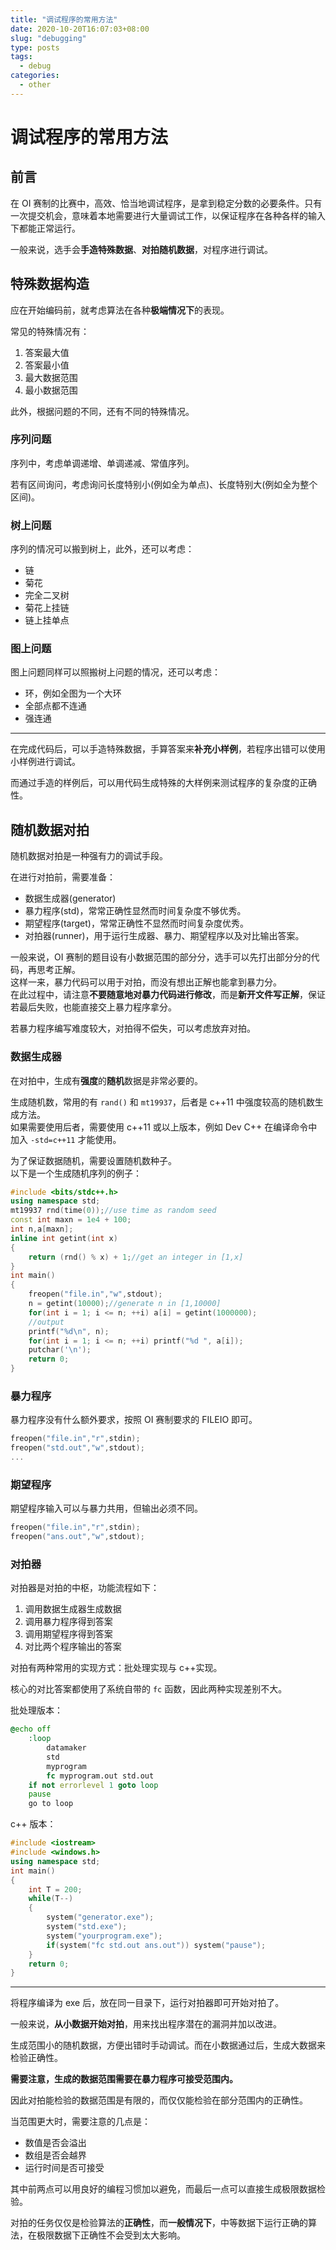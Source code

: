 ```yaml
---
title: "调试程序的常用方法"
date: 2020-10-20T16:07:03+08:00
slug: "debugging"
type: posts
tags:
  - debug
categories:
  - other
---
```



# 调试程序的常用方法

## 前言

在 OI 赛制的比赛中，高效、恰当地调试程序，是拿到稳定分数的必要条件。只有一次提交机会，意味着本地需要进行大量调试工作，以保证程序在各种各样的输入下都能正常运行。

一般来说，选手会**手造特殊数据**、**对拍随机数据**，对程序进行调试。

## 特殊数据构造

应在开始编码前，就考虑算法在各种**极端情况下**的表现。

常见的特殊情况有：

1. 答案最大值
2. 答案最小值
3. 最大数据范围
4. 最小数据范围

此外，根据问题的不同，还有不同的特殊情况。

### 序列问题

序列中，考虑单调递增、单调递减、常值序列。

若有区间询问，考虑询问长度特别小(例如全为单点)、长度特别大(例如全为整个区间)。

### 树上问题

序列的情况可以搬到树上，此外，还可以考虑：

- 链
- 菊花
- 完全二叉树
- 菊花上挂链
- 链上挂单点

### 图上问题

图上问题同样可以照搬树上问题的情况，还可以考虑：

- 环，例如全图为一个大环
- 全部点都不连通
- 强连通

----

在完成代码后，可以手造特殊数据，手算答案来**补充小样例**，若程序出错可以使用小样例进行调试。

而通过手造的样例后，可以用代码生成特殊的大样例来测试程序的复杂度的正确性。

## 随机数据对拍

随机数据对拍是一种强有力的调试手段。

在进行对拍前，需要准备：

- 数据生成器(generator)
- 暴力程序(std)，常常正确性显然而时间复杂度不够优秀。
- 期望程序(target)，常常正确性不显然而时间复杂度优秀。
- 对拍器(runner)，用于运行生成器、暴力、期望程序以及对比输出答案。

一般来说，OI 赛制的题目设有小数据范围的部分分，选手可以先打出部分分的代码，再思考正解。  
这样一来，暴力代码可以用于对拍，而没有想出正解也能拿到暴力分。  
在此过程中，请注意**不要随意地对暴力代码进行修改**，而是**新开文件写正解**，保证若最后失败，也能直接交上暴力程序拿分。  

若暴力程序编写难度较大，对拍得不偿失，可以考虑放弃对拍。  

### 数据生成器

在对拍中，生成有**强度**的**随机**数据是非常必要的。

生成随机数，常用的有 `rand()` 和 `mt19937`，后者是 c++11 中强度较高的随机数生成方法。  
如果需要使用后者，需要使用 c++11 或以上版本，例如 Dev C++ 在编译命令中加入 `-std=c++11` 才能使用。

为了保证数据随机，需要设置随机数种子。  
以下是一个生成随机序列的例子：

```cpp
#include <bits/stdc++.h>
using namespace std;
mt19937 rnd(time(0));//use time as random seed
const int maxn = 1e4 + 100;
int n,a[maxn];
inline int getint(int x)
{
	return (rnd() % x) + 1;//get an integer in [1,x]
}
int main()
{
	freopen("file.in","w",stdout);
	n = getint(10000);//generate n in [1,10000]
	for(int i = 1; i <= n; ++i) a[i] = getint(1000000);
	//output
	printf("%d\n", n);
	for(int i = 1; i <= n; ++i) printf("%d ", a[i]);
	putchar('\n');
	return 0;
}
```

### 暴力程序

暴力程序没有什么额外要求，按照 OI 赛制要求的 FILEIO 即可。

```cpp
freopen("file.in","r",stdin);
freopen("std.out","w",stdout);
...
```

### 期望程序

期望程序输入可以与暴力共用，但输出必须不同。

```cpp
freopen("file.in","r",stdin);
freopen("ans.out","w",stdout);
```

### 对拍器

对拍器是对拍的中枢，功能流程如下：

1. 调用数据生成器生成数据
2. 调用暴力程序得到答案
3. 调用期望程序得到答案
4. 对比两个程序输出的答案

对拍有两种常用的实现方式：批处理实现与 c++实现。

核心的对比答案都使用了系统自带的 `fc` 函数，因此两种实现差别不大。

批处理版本：

```bat
@echo off
    :loop
        datamaker
        std
        myprogram
        fc myprogram.out std.out
    if not errorlevel 1 goto loop
    pause
    go to loop
```

c++ 版本：

```cpp
#include <iostream>
#include <windows.h>
using namespace std;
int main()
{
    int T = 200;
    while(T--)
    {
        system("generator.exe");
        system("std.exe");
        system("yourprogram.exe");
        if(system("fc std.out ans.out")) system("pause");
    }
    return 0;
}
```

---

将程序编译为 exe 后，放在同一目录下，运行对拍器即可开始对拍了。

一般来说，**从小数据开始对拍**，用来找出程序潜在的漏洞并加以改进。

生成范围小的随机数据，方便出错时手动调试。而在小数据通过后，生成大数据来检验正确性。

**需要注意，生成的数据范围需要在暴力程序可接受范围内。**

因此对拍能检验的数据范围是有限的，而仅仅能检验在部分范围内的正确性。

当范围更大时，需要注意的几点是：

- 数值是否会溢出
- 数组是否会越界
- 运行时间是否可接受

其中前两点可以用良好的编程习惯加以避免，而最后一点可以直接生成极限数据检验。

对拍的任务仅仅是检验算法的**正确性**，而**一般情况下**，中等数据下运行正确的算法，在极限数据下正确性不会受到太大影响。